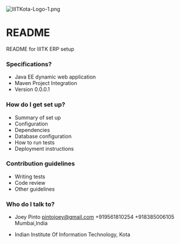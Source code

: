![IIITKota-Logo-1.png](https://bitbucket.org/repo/g66ArA/images/855199480-IIITKota-Logo-1.png)

# README #

README for IIITK ERP setup

### Specifications? ###

* Java EE dynamic web application
* Maven Project Integration
* Version 0.0.0.1

### How do I get set up? ###

* Summary of set up
* Configuration
* Dependencies
* Database configuration
* How to run tests
* Deployment instructions

### Contribution guidelines ###

* Writing tests
* Code review
* Other guidelines

### Who do I talk to? ###

* Joey Pinto
  pintojoey@gmail.com
  +919561810254
  +918385006105
  Mumbai,India

* Indian Institute Of Information Technology, Kota